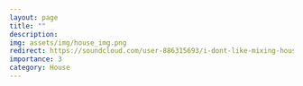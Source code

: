```yaml
---
layout: page
title: ""
description:
img: assets/img/house_img.png
redirect: https://soundcloud.com/user-886315693/i-dont-like-mixing-house
importance: 3
category: House
---
```

